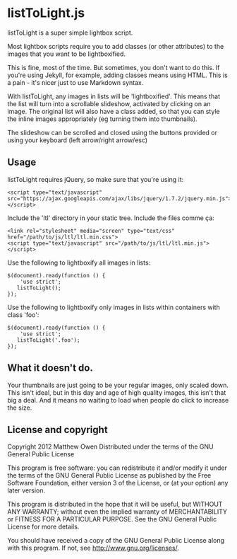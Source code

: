 # listToLight.js

listToLight is a super simple lightbox script.

Most lightbox scripts require you to add classes (or other attributes) to the images that you want to be lightboxified.

This is fine, most of the time. But sometimes, you don't want to do this. If you're using Jekyll, for example, adding classes means using HTML. This is a pain - it's nicer just to use Markdown syntax.

With listToLight, any images in lists will be 'lightboxified'. This means that the list will turn into a scrollable slideshow, activated by clicking on an image. The original list will also have a class added, so that you can style the inline images appropriately (eg turning them into thumbnails).

The slideshow can be scrolled and closed using the buttons provided or using your keyboard (left arrow/right arrow/esc)

## Usage

listToLight requires jQuery, so make sure that you're using it:
    
    <script type="text/javascript" src="https://ajax.googleapis.com/ajax/libs/jquery/1.7.2/jquery.min.js"></script>

Include the 'ltl' directory in your static tree. Include the files comme ça:

    <link rel="stylesheet" media="screen" type="text/css" href="/path/to/js/ltl/ltl.min.css">
    <script type="text/javascript" src="/path/to/js/ltl/ltl.min.js"></script>
    
Use the following to lightboxify all images in lists:

    $(document).ready(function () {
        'use strict';
       listToLight();
    });

Use the following to lightboxify only images in lists within containers with class 'foo':

    $(document).ready(function () {
        'use strict';
       listToLight('.foo');
    });

## What it doesn't do.

Your thumbnails are just going to be your regular images, only scaled down. This isn't ideal, but in this day and age of high quality images, this isn't that big a deal. And it means no waiting to load when people do click to increase the size.

## License and copyright

Copyright 2012 Matthew Owen
Distributed under the terms of the GNU General Public License

This program is free software: you can redistribute it and/or modify
it under the terms of the GNU General Public License as published by
the Free Software Foundation, either version 3 of the License, or
(at your option) any later version.

This program is distributed in the hope that it will be useful,
but WITHOUT ANY WARRANTY; without even the implied warranty of
MERCHANTABILITY or FITNESS FOR A PARTICULAR PURPOSE.  See the
GNU General Public License for more details.

You should have received a copy of the GNU General Public License
along with this program.  If not, see <http://www.gnu.org/licenses/>.